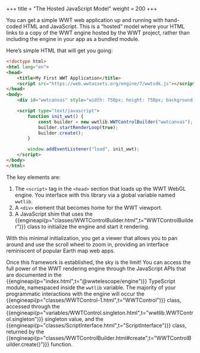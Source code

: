+++
title = "The Hosted JavaScript Model"
weight = 200
+++

You can get a simple WWT web application up and running with hand-coded HTML and
JavaScript. This is a “hosted” model where your HTML links to a copy of the WWT
engine hosted by the WWT project, rather than including the engine in your app
as a bundled module.

Here’s simple HTML that will get you going:

```html
<!doctype html>
<html lang="en">
<head>
    <title>My First WWT Application</title>
    <script src="https://web.wwtassets.org/engine/7/wwtsdk.js"></script>
</head>
<body>
    <div id="wwtcanvas" style="width: 750px; height: 750px; background-color: #000"></div>

    <script type="text/javascript">
        function init_wwt() {
            const builder = new wwtlib.WWTControlBuilder("wwtcanvas");
            builder.startRenderLoop(true);
            builder.create();
        }

        window.addEventListener("load", init_wwt);
    </script>
</body>
</html>
```

The key elements are:

1. The `<script>` tag in the `<head>` section that loads up the WWT WebGL
   engine. You interface with this library via a global variable named
   `wwtlib`.
2. A `<div>` element that becomes home for the WWT viewport.
3. A JavaScript shim that uses the
   {{engineapi(p="classes/WWTControlBuilder.html",t="WWTControlBuilder")}}
   class to initialize the engine and start it rendering.

With this minimal initialization, you get a viewer that allows you to pan around
and use the scroll wheel to zoom in, providing an interface reminiscent of
popular Earth map web apps.

Once this framework is established, the sky is the limit! You can access the
full power of the WWT rendering engine through the JavaScript APIs that are
documented in the {{engineapi(p="index.html",t="@wwtelescope/engine")}}
TypeScript module, namespaced inside the `wwtlib` variable. The majority of your
programmatic interactions with the engine will occur
the {{engineapi(p="classes/WWTControl-1.html",t="WWTControl")}}
class, accessed through
the {{engineapi(p="variables/WWTControl.singleton.html",t="wwtlib.WWTControl.singleton")}}
singleton value, and
the {{engineapi(p="classes/ScriptInterface.html",t="ScriptInterface")}} class,
returned by
the {{engineapi(p="classes/WWTControlBuilder.html#create",t="WWTControlBuilder.create()")}}
function.

